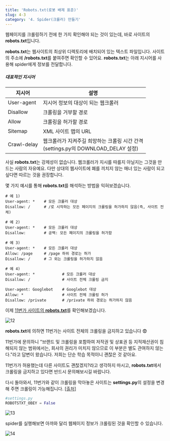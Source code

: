 ```yaml
---
title: 'Robots.txt(로봇 배제 표준)'
slug: 4-3
category: '4. Spider(크롤러) 만들기'
---
```

웹페이지를 크롤링하기 전에 한 가지 확인해야 되는 것이 있는데, 바로 사이트의 **robots.txt**입니다.

**robots.txt**는 웹사이트의 최상위 디렉토리에 배치되어 있는 텍스트 파일입니다. 사이트의 주소에 **/robots.txt**를 붙여주면 확인할 수 있어요. **robots.txt**는 아래 지시어를 사용해 spider에게 정보를 전달합니다.

##### 대표적인 지시어

| 지시어      | 설명                                                         |  
| ----------- | ------------------------------------------------------------ |
| User-agent  | 지시어 정보의 대상이 되는 웹크롤러                           |  
| Disallow    | 크롤링을 거부할 경로                                         |    
| Allow       | 크롤링을 허가할 경로                                         |     
| Sitemap     | XML 사이트 맵의 URL                                          |     
| Crawl-delay | 웹크롤러가 지켜주길 희망하는 크롤링 시간 간격<br/>(settings.py의 DOWNLOAD_DELAY 설정) |   

사실 **robots.txt**는 강제성이 없습니다. 웹크롤러가 지시를 따를지 아닐지는 그것을 만드는 사람의 자유예요. 다만 상대의 웹사이트에 폐를 끼치지 않는 매너 있는 사람이 되고 싶다면 따르는 것을 권장합니다.


몇 가지 예시를 통해 **robots.txt**를 해석하는 방법을 익혀보겠습니다.

```
# 예 1)
User-agent: *    # 모든 크롤러 대상
Disallow: /      # /로 시작하는 모든 페이지의 크롤링을 허가하지 않음(즉, 사이트 전체)
```

```
# 예 2)
User-agent: *    # 모든 크롤러 대상
Disallow:        # 공백: 모든 페이지의 크롤링을 허가함
```

```
# 예 3)
User-agent: *    # 모든 크롤러 대상
Allow: /page     # /page 하위 경로는 허가 
Disallow: /      # 그 외는 크롤링을 허가하지 않음
```

```
# 예 4)
User-agent: *            # 모든 크롤러 대상
Disallow: /              # 사이트 전체 크롤링 금지

User-agent: Googlebot    # Googlebot 대상
Allow: *                 # 사이트 전체 크롤링 허가
Disallow: /private       # /private 하위 경로는 허가하지 않음
```

이제 [11번가 사이트의 **robots.txt**](https://www.11st.co.kr/robots.txt)를 확인해보겠습니다.

![12](./scrapy/4-3/12.png)

**robots.txt**에 의하면 11번가는 사이트 전체의 크롤링을 금지하고 있습니다 😨

11번가에 문의하니 "브랜드 및 크롤링을 포함하여 저작권 및 상표권 등 지적재산권이 침해되지 않는 범위에서는, 회사의 권리가 미치지 않으므로 이 부분은 별도 관여하지 않는다."라고 답변이 왔습니다. 저희는 단순 학습 목적이니 괜찮은 것 같아요.

11번가가 허용했는데 다른 사이트도 괜찮겠지?라고 생각하지 마시고, **robots.txt**에서 크롤링을 금지하고 있다면 반드시 문의해보시길 바랍니다.


다시 돌아와서, 11번가와 같이 크롤링을 막아놓은 사이트는 **settings.py**의 설정을 변경해 주면 크롤링이 가능해집니다. [[출처]](https://stackoverflow.com/questions/37274835/getting-forbidden-by-robots-txt-scrapy)

```python
#settings.py
ROBOTSTXT_OBEY = False
```

![13](./scrapy/4-3/13.png)

spider를 실행해보면 아까와 달리 웹페이지 정보가 크롤링된 것을 확인할 수 있습니다.

![14](./scrapy/4-3/14.png)

